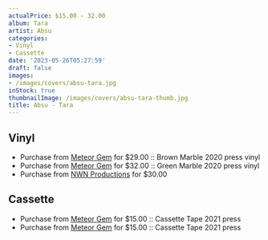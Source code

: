 ```yaml
---
actualPrice: $15.00 - 32.00
album: Tara
artist: Absu
categories:
- Vinyl
- Cassette
date: '2023-05-26T05:27:59'
draft: false
images:
- /images/covers/absu-tara.jpg
inStock: true
thumbnailImage: /images/covers/absu-tara-thumb.jpg
title: Absu - Tara
---
```


## Vinyl
* Purchase from [Meteor Gem](https://meteor-gem.com/products/absu-tara-lp) for $29.00 :: Brown Marble 2020 press vinyl
* Purchase from [Meteor Gem](https://meteor-gem.com/products/absu-tara-lp) for $32.00 :: Green Marble 2020 press vinyl
* Purchase from [NWN Productions](http://shop.nwnprod.com/index.php?route=product/product&path=75&product_id=35004&sort=pd.name&order=ASC) for $30.00
## Cassette
* Purchase from [Meteor Gem](https://meteor-gem.com/products/absu-tara-cassette) for $15.00 :: Cassette Tape 2021 press
* Purchase from [Meteor Gem](https://meteor-gem.com/products/absu-tara-cassette-1) for $15.00 :: Cassette Tape 2021 press
